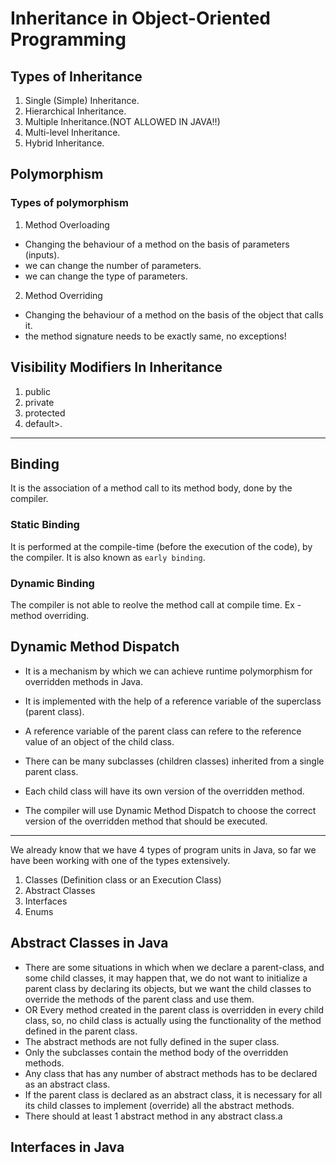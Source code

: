 # Inheritance in Object-Oriented Programming

## Types of Inheritance
1. Single (Simple) Inheritance.
2. Hierarchical Inheritance.
3. Multiple Inheritance.(NOT ALLOWED IN JAVA!!)
4. Multi-level Inheritance.
5. Hybrid Inheritance.

## Polymorphism
### Types of polymorphism
1. Method Overloading
- Changing the behaviour of a method on the basis of parameters (inputs).
- we can change the number of parameters.
- we can change the type of parameters.
 
2. Method Overriding
- Changing the behaviour of a method on the basis of the object that calls it.
- the method signature needs to be exactly same, no exceptions!

## Visibility Modifiers In Inheritance
1. public
2. private
3. protected
4. default>.

--- 
## Binding
It is the association of a method call to its method body, done by the compiler.

### Static Binding
It is performed at the compile-time (before the execution of the code),
by the compiler. It is also known as `early binding`.

### Dynamic Binding
The compiler is not able to reolve the method call at compile time.
Ex - method overriding.

## Dynamic Method Dispatch
- It is a mechanism by which we can achieve runtime polymorphism for overridden methods 
in Java.

- It is implemented with the help of a reference variable of the superclass (parent class).

- A reference variable of the parent class can refere to the reference value of 
an object of the child class.

- There can be many subclasses (children classes) inherited from a single parent class.

- Each child class will have its own version of the overridden method.

- The compiler will use Dynamic Method Dispatch to choose the correct version of
the overridden method that should be executed.
 
 
---
We already know that we have 4 types of program units in Java, so far
we have been working with one of the types extensively.
1. Classes (Definition class or an Execution Class)
2. Abstract Classes
3. Interfaces
4. Enums

## Abstract Classes in Java
- There are some situations in which when we declare a parent-class, and some child classes,
it may happen that, we do not want to initialize a parent class by declaring its objects,
but we want the child classes to override the methods of the parent class and use them.
- OR Every method created in the parent class is overridden in every child class,
so, no child class is actually using the functionality of the method defined in the 
parent class.
- The abstract methods are not fully defined in the super class.
- Only the subclasses contain the method body of the overridden methods.
- Any class that has any number of abstract methods has to be declared as an abstract
class.
- If the parent class is declared as an abstract class, it is necessary for all its
child classes to implement (override) all the abstract methods.
- There should at least 1 abstract method in any abstract class.a

## Interfaces in Java